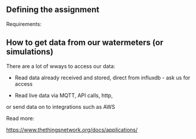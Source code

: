 ## Defining the assignment

Requirements:



## How to get data from our watermeters (or simulations)

There are a lot of wways to access our data:

- Read data already received and stored, direct from influxdb - ask us for access

- Read live data via MQTT, API calls, http,

or send data on to integrations such as AWS


Read more:

https://www.thethingsnetwork.org/docs/applications/
